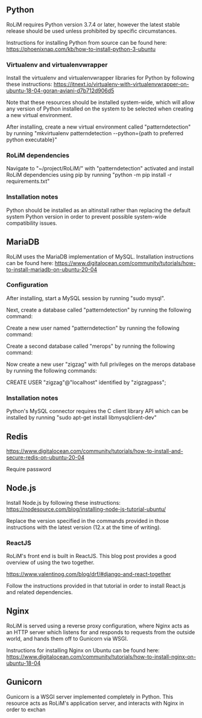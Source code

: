 ## Python

RoLiM requires Python version 3.7.4 or later, however the latest stable release should be used unless prohibited by specific circumstances.

Instructions for installing Python from source can be found here: https://phoenixnap.com/kb/how-to-install-python-3-ubuntu

### Virtualenv and virtualenvwrapper

Install the virtualenv and virtualenvwrapper libraries for Python by following these instructions: https://itnext.io/virtualenv-with-virtualenvwrapper-on-ubuntu-18-04-goran-aviani-d7b712d906d5

Note that these resources should be installed system-wide, which will allow any version of Python installed on the system to be selected when creating a new virtual environment.

After installing, create a new virtual environment called "patterndetection" by running "mkvirtualenv patterndetection --python={path to preferred python executable}"

### RoLiM dependencies

Navigate to "~/project/RoLiM/" with "patterndetection" activated and install RoLiM dependencies using pip by running "python -m pip install -r requirements.txt"

### Installation notes

Python should be installed as an altinstall rather than replacing the default system Python version in order to prevent possible system-wide compatibility issues.

## MariaDB

RoLiM uses the MariaDB implementation of MySQL. Installation instructions can be found here: https://www.digitalocean.com/community/tutorials/how-to-install-mariadb-on-ubuntu-20-04

### Configuration

After installing, start a MySQL session by running "sudo mysql".

Next, create a database called "patterndetection" by running the following command:


Create a new user named "patterndetection" by running the following command:



Create a second database called "merops" by running the following command:

Now create a new user "zigzag" with full privileges on the merops database by running the following commands:

CREATE USER "zigzag"@"localhost" identified by "zigzagpass";



### Installation notes

Python's MySQL connector requires the C client library API which can be installed by running "sudo apt-get install libmysqlclient-dev"

## Redis

https://www.digitalocean.com/community/tutorials/how-to-install-and-secure-redis-on-ubuntu-20-04

Require password

## Node.js

Install Node.js by following these instructions: https://nodesource.com/blog/installing-node-js-tutorial-ubuntu/

Replace the version specified in the commands provided in those instructions with the latest version (12.x at the time of writing).

### ReactJS

RoLiM's front end is built in ReactJS. This blog post provides a good overview of using the two together.

https://www.valentinog.com/blog/drf/#django-and-react-together


Follow the instructions provided in that tutorial in order to install React.js and related dependencies.

## Nginx

RoLiM is served using a reverse proxy configuration, where Nginx acts as an HTTP server which listens for and responds to requests from the outside world, and hands them off to Gunicorn via WSGI.

Instructions for installing Nginx on Ubuntu can be found here: https://www.digitalocean.com/community/tutorials/how-to-install-nginx-on-ubuntu-18-04

## Gunicorn

Gunicorn is a WSGI server implemented completely in Python. This resource acts as RoLiM's application server, and interacts with Nginx in order to exchan